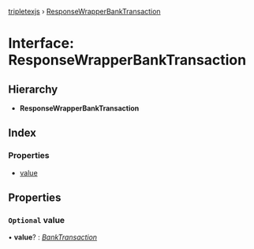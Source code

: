 [tripletexjs](../README.md) › [ResponseWrapperBankTransaction](responsewrapperbanktransaction.md)

# Interface: ResponseWrapperBankTransaction

## Hierarchy

* **ResponseWrapperBankTransaction**

## Index

### Properties

* [value](responsewrapperbanktransaction.md#optional-value)

## Properties

### `Optional` value

• **value**? : *[BankTransaction](banktransaction.md)*
